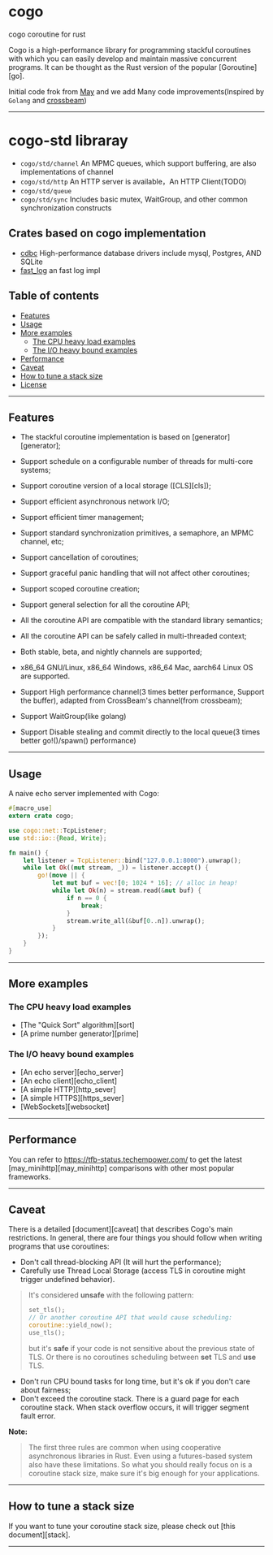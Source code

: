 # cogo
cogo coroutine for rust

Cogo is a high-performance library for programming stackful coroutines with which you can easily develop and maintain massive concurrent programs. It can be thought as the Rust version of the popular [Goroutine][go].
</div>


Initial code frok from [May](https://github.com/Xudong-Huang/may) and we add Many code improvements(Inspired by ```Golang``` and [crossbeam](https://github.com/crossbeam-rs/crossbeam))

----------
# cogo-std libraray
* ``` cogo/std/channel ``` An MPMC queues, which support buffering, are also implementations of channel
* ``` cogo/std/http ``` An HTTP server is available，An HTTP Client(TODO)
* ``` cogo/std/queue ```
* ``` cogo/std/sync ```  Includes basic mutex, WaitGroup, and other common synchronization constructs

## Crates based on cogo implementation
* [cdbc](https://github.com/co-rs/cdbc)  High-performance database drivers include mysql, Postgres, AND SQLite
* [fast_log](https://github.com/co-rs/fast_log) an fast log impl



## Table of contents
* [Features](#features)
* [Usage](#usage)
* [More examples](#more-examples)
    * [The CPU heavy load examples](#the-cpu-heavy-load-examples)
    * [The I/O heavy bound examples](#the-io-heavy-bound-examples)
* [Performance](#performance)
* [Caveat](#caveat)
* [How to tune a stack size](#how-to-tune-a-stack-size)
* [License](#license)

----------

## Features
* The stackful coroutine implementation is based on [generator][generator];
* Support schedule on a configurable number of threads for multi-core systems;
* Support coroutine version of a local storage ([CLS][cls]);
* Support efficient asynchronous network I/O;
* Support efficient timer management;
* Support standard synchronization primitives, a semaphore, an MPMC channel, etc;
* Support cancellation of coroutines;
* Support graceful panic handling that will not affect other coroutines;
* Support scoped coroutine creation;
* Support general selection for all the coroutine API;
* All the coroutine API are compatible with the standard library semantics;
* All the coroutine API can be safely called in multi-threaded context;
* Both stable, beta, and nightly channels are supported;
* x86_64 GNU/Linux, x86_64 Windows, x86_64 Mac, aarch64 Linux OS are supported.


* Support High performance channel(3 times better performance, Support the buffer), adapted from CrossBeam's channel(from crossbeam);
* Support WaitGroup(like golang)
* Support Disable stealing and commit directly to the local queue(3 times better go!()/spawn() performance)

----------

## Usage
A naive echo server implemented with Cogo:
```rust
#[macro_use]
extern crate cogo;

use cogo::net::TcpListener;
use std::io::{Read, Write};

fn main() {
    let listener = TcpListener::bind("127.0.0.1:8000").unwrap();
    while let Ok((mut stream, _)) = listener.accept() {
        go!(move || {
            let mut buf = vec![0; 1024 * 16]; // alloc in heap!
            while let Ok(n) = stream.read(&mut buf) {
                if n == 0 {
                    break;
                }
                stream.write_all(&buf[0..n]).unwrap();
            }
        });
    }
}

```

----------

## More examples

### The CPU heavy load examples
* [The "Quick Sort" algorithm][sort]
* [A prime number generator][prime]

### The I/O heavy bound examples
* [An echo server][echo_server]
* [An echo client][echo_client]
* [A simple HTTP][http_sever]
* [A simple HTTPS][https_sever]
* [WebSockets][websocket]


----------

## Performance
You can refer to https://tfb-status.techempower.com/ to get the latest [may_minihttp][may_minihttp] comparisons with other most popular frameworks.

----------

## Caveat
There is a detailed [document][caveat] that describes Cogo's main restrictions. In general, there are four things you should follow when writing programs that use coroutines:
* Don't call thread-blocking API (It will hurt the performance);
* Carefully use Thread Local Storage (access TLS in coroutine might trigger undefined behavior).

> It's considered **unsafe** with the following pattern:
> ```rust
> set_tls();
> // Or another coroutine API that would cause scheduling:
> coroutine::yield_now(); 
> use_tls();
> ```
> but it's **safe** if your code is not sensitive about the previous state of TLS. Or there is no coroutines scheduling between **set** TLS and **use** TLS.

* Don't run CPU bound tasks for long time, but it's ok if you don't care about fairness;
* Don't exceed the coroutine stack. There is a guard page for each coroutine stack. When stack overflow occurs, it will trigger segment fault error.

**Note:**
> The first three rules are common when using cooperative asynchronous libraries in Rust. Even using a futures-based system also have these limitations. So what you should really focus on is a coroutine stack size, make sure it's big enough for your applications.

----------

## How to tune a stack size
If you want to tune your coroutine stack size, please check out [this document][stack].

----------
